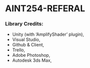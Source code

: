 # AINT254-REFERAL

### Library Credits:
- Unity (with ‘AmplifyShader’ plugin),
- Visual Studio,
- Github & Client,
- Trello,
- Adobe Photoshop,
- Autodesk 3ds Max,
